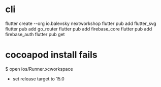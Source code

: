 # cli

flutter create --org io.balevsky nextworkshop
flutter pub add flutter_svg
flutter pub add go_router
flutter pub add firebase_core
flutter pub add firebase_auth
flutter pub get

# cocoapod install fails
$ open ios/Runner.xcworkspace
- set release target to 15.0
